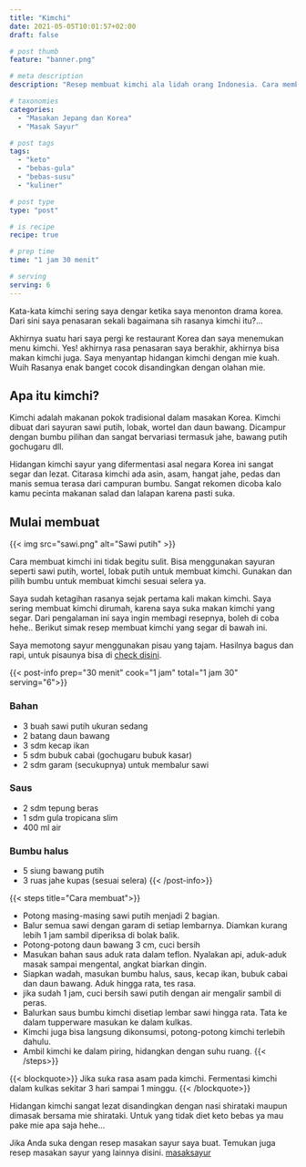 ```yaml
---
title: "Kimchi"
date: 2021-05-05T10:01:57+02:00
draft: false

# post thumb
feature: "banner.png"

# meta description
description: "Resep membuat kimchi ala lidah orang Indonesia. Cara membuatnya bisa disesuaikan dengan selera masing-masing."

# taxonomies
categories:
  - "Masakan Jepang dan Korea"
  - "Masak Sayur"

# post tags
tags:
  - "keto"
  - "bebas-gula"
  - "bebas-susu"
  - "kuliner"

# post type
type: "post"

# is recipe
recipe: true

# prep time
time: "1 jam 30 menit"

# serving
serving: 6
---
```

Kata-kata kimchi sering saya dengar ketika saya menonton drama korea. Dari sini saya penasaran sekali bagaimana sih rasanya kimchi itu?...

Akhirnya suatu hari saya pergi ke restaurant Korea dan saya menemukan menu kimchi. Yes! akhirnya rasa penasaran saya berakhir, akhirnya bisa makan kimchi juga. Saya menyantap hidangan kimchi dengan mie kuah. Wuih Rasanya enak banget cocok disandingkan dengan olahan mie.

## Apa itu kimchi?

Kimchi adalah makanan pokok tradisional dalam masakan Korea. Kimchi dibuat dari sayuran sawi putih, lobak, wortel dan daun bawang. Dicampur dengan bumbu pilihan dan sangat bervariasi termasuk jahe, bawang putih gochugaru dll.

Hidangan kimchi sayur yang difermentasi asal negara Korea ini sangat segar dan lezat. Citarasa kimchi ada asin, asam, hangat jahe, pedas dan manis semua terasa dari campuran bumbu. Sangat rekomen dicoba kalo kamu pecinta makanan salad dan lalapan karena pasti suka.

## Mulai membuat

{{< img src="sawi.png" alt="Sawi putih" >}}

Cara membuat kimchi ini tidak begitu sulit. Bisa menggunakan sayuran seperti sawi putih, wortel, lobak putih untuk membuat kimchi. Gunakan dan pilih bumbu untuk membuat kimchi sesuai selera ya.

Saya sudah ketagihan rasanya sejak pertama kali makan kimchi. Saya sering membuat kimchi dirumah, karena saya suka makan kimchi yang segar. Dari pengalaman ini saya ingin membagi resepnya, boleh di coba hehe.. Berikut simak resep membuat kimchi yang segar di bawah ini.

Saya memotong sayur menggunakan pisau yang tajam. Hasilnya bagus dan rapi, untuk pisaunya bisa di [check disini](https://s.click.aliexpress.com/e/_ADVYjp).

{{< post-info prep="30 menit" cook="1 jam" total="1 jam 30" serving="6">}}

### Bahan

-   3 buah sawi putih ukuran sedang
-   2 batang daun bawang
-   3 sdm kecap ikan
-   5 sdm bubuk cabai (gochugaru bubuk kasar)
-   2 sdm garam (secukupnya) untuk membalur sawi

### Saus

-   2 sdm tepung beras
-   1 sdm gula tropicana slim
-   400 ml air

### Bumbu halus

-   5 siung bawang putih
-   3 ruas jahe kupas (sesuai selera)
{{< /post-info>}}

{{< steps title="Cara membuat">}}
-   Potong masing-masing sawi putih menjadi 2 bagian.
-   Balur semua sawi dengan garam di setiap lembarnya. Diamkan kurang lebih 1 jam sambil diperiksa di bolak balik.
-   Potong-potong daun bawang 3 cm, cuci bersih
-   Masukan bahan saus aduk rata dalam teflon. Nyalakan api, aduk-aduk masak sampai mengental, angkat biarkan dingin.
-   Siapkan wadah, masukan bumbu halus, saus, kecap ikan, bubuk cabai dan daun bawang. Aduk hingga rata, tes rasa.
-   jika sudah 1 jam, cuci bersih sawi putih dengan air mengalir sambil di peras.
-   Balurkan saus bumbu kimchi disetiap lembar sawi hingga rata. Tata ke dalam tupperware masukan ke dalam kulkas.
-   Kimchi juga bisa langsung dikonsumsi, potong-potong kimchi terlebih dahulu.
-   Ambil kimchi ke dalam piring, hidangkan dengan suhu ruang.
{{< /steps>}}

{{< blockquote>}}
Jika suka rasa asam pada kimchi. Fermentasi kimchi dalam kulkas sekitar 3 hari sampai 1 minggu.
{{< /blockquote>}}

Hidangan kimchi sangat lezat disandingkan dengan nasi shirataki maupun dimasak bersama mie shirataki. Untuk yang tidak diet keto bebas ya mau pake mie apa saja hehe...

Jika Anda suka dengan resep masakan sayur saya buat. Temukan juga resep masakan sayur yang lainnya disini. [masaksayur](/categories/masak-sayur/)